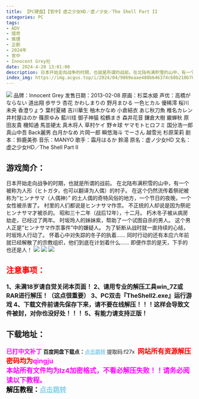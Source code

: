 ```yaml
---
title: 【PC硬盘】【官中】虚之少女HD／虚ノ少女／The Shell Part II
categories: PC
tags:
- ADV
- 猎奇
- 推理
- 正剧
- 2024年
- 官中
- Innocent Grey社
date: 2024-4-20 13:01:00
description: 日本开始走向战争的时期，也就是所谓的战前。在北陆布满积雪的山中，有一个被称为人形（ヒトガタ，也可以翻译为人偶）的村子。在这个仍然流传着祭祀被称为“ヒンナサマ（人偶神）” 的土人偶的奇特风俗的地方，一个节日的夜晚，一个女性被杀害了。村里的人们都说是ヒンナサマ作祟。
index_img: https://img.acgus.top/i/2024/04/9069eaae488b646374c60b210b70d66d.webp
---
```

![](https://img.acgus.top/i/2024/04/9069eaae488b646374c60b210b70d66d.webp)
品牌：Innocent Grey
发售日期：2013-02-08
原画：杉菜水姫
声优：高橋がならない 道出翔 歩サラ 杏花 かわしまりの 野月まひる 一色ヒカル 優稀澪 桜川未央 香澄りょう 葉村夏緒 吉川華生 柚木かなめ 小倉結衣 あじ秋刀魚 椎名カレン 井村屋ほのか 篠原ゆみ 藍川珪 御子神猫 桧鶴まき 森井花音 鎌倉大樹 巌蝉秋 原田友貴 機知通 馬並硬太 真木将人 草村ケイ 野☆球 ヤマモトヒロフミ 国分浩一郎 真山中吾 Back麗男 白月かなめ 片岡一郎 瞬悠海斗 でーさん 越雪光 杉原茉莉
剧本：鈴鹿美弥
音乐：MANYO
歌手：霜月はるか 鈴湯
原名：虚ノ少女HD
又名：虚之少女HD／The Shell Part II

## 游戏简介：
日本开始走向战争的时期，也就是所谓的战前。
在北陆布满积雪的山中，有一个被称为人形（ヒトガタ，也可以翻译为人偶）的村子。
在这个仍然流传着祭祀被称为“ヒンナサマ（人偶神）” 的土人偶的奇特风俗的地方，一个节日的夜晚，一个女性被杀害了。
村里的人们都说是ヒンナサマ作祟。
不正统的人却说是因为祭祀ヒンナサマ才被杀的。
昭和三十二年（战后12年），十二月。
朽木冬子被从病房劫走，已经过了两年。
时坂玲人的妹妹紫，帮助了一个试图自杀的男人。
这个男人正是“ヒンナサマ作祟事件”中的嫌疑人。
为了斩断从战时就一直持续的心结，时坂玲人行动了。
怀着心中对失踪的冬子的执着……
同时行动的还有本应六年前就已经解散了的宗教组织，他们到底在计划着什么……
即便作祟的是天，下手的也还是人！
![](https://img.acgus.top/i/2024/04/6c8499b5b02452c1e83176c78feb5f02.webp)
![](https://img.acgus.top/i/2024/04/bec2940af105b62ea2596adaeb9d3f9b.webp)
![](https://img.acgus.top/i/2024/04/c17021d2cf32e57782aa3c5dbf0d66a7.webp)

         




## <font color=#FF0000 >注意事项：</font>
<font size=3><b>1、未满18岁请自觉关闭本页面！
2、请用专业的解压工具win_7Z或RAR进行解压！（这点很重要）
3、PC双击『TheShell2.exe』运行游戏
4、下载文件前请先保存下来，请不要在线解压！！！这样会导致文件被封，对你也没好处！！！
5、有能力请支持正版！</b></font>

## 下载地址：
<font color=#FF00FF size=3><b>已打中文补丁</b></font>
<b>百度网盘下载点：</b><a href="https://pan.baidu.com/s/1RyyQCWHAsk9h4SqnfYnr0Q?pwd=f27x" style="color: #87CEEB;"><b>点击跳转</b></a> 提取码:f27x
<a style="padding: 0" href="https://post.qingju.org/AD/"><img style="max-width:100%" src="https://img.acgus.top/i/2024/07/478f689b8021d8d499ab43d21acf137a.gif" alt=""></a>
<b><font color=#FF0000 size=4>网站所有资源解压密码均为</b></font><b><font color=#FF00FF size=4>qingju</font><font color=#FF0000 ></font></b><br><b><font color=#FF00FF size=4>本站所有文件均为lz4加密格式，不看必解压失败！！请务必阅读以下教程。</b></font><br><b><font color=#000 size=4>解压教程：</b><a href="https://post.qingju.org/tutorial/000/" style="color: #87CEEB;"><b>点击跳转</b></a>